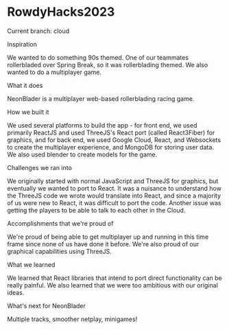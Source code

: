 # RowdyHacks2023

Current branch: cloud

Inspiration

We wanted to do something 90s themed. One of our teammates rollerbladed over Spring Break, so it was rollerblading themed. We also wanted to do a multiplayer game.

What it does

NeonBlader is a multiplayer web-based rollerblading racing game.

How we built it

We used several platforms to build the app - for front end, we used primarily ReactJS and used ThreeJS's React port (called React3Fiber) for graphics, and for back end, we used Google Cloud, React, and Websockets to create the multiplayer experience, and MongoDB for storing user data. We also used blender to create models for the game.

Challenges we ran into

We originally started with normal JavaScript and ThreeJS for graphics, but eventually we wanted to port to React. It was a nuisance to understand how the ThreeJS code we wrote would translate into React, and since a majority of us were new to React, it was difficult to port the code. Another issue was getting the players to be able to talk to each other in the Cloud.

Accomplishments that we're proud of

We're proud of being able to get multiplayer up and running in this time frame since none of us have done it before. We're also proud of our graphical capabilities using ThreeJS.

What we learned

We learned that React libraries that intend to port direct functionality can be really painful. We also learned that we were too ambitious with our original ideas.

What's next for NeonBlader

Multiple tracks, smoother netplay, minigames!
